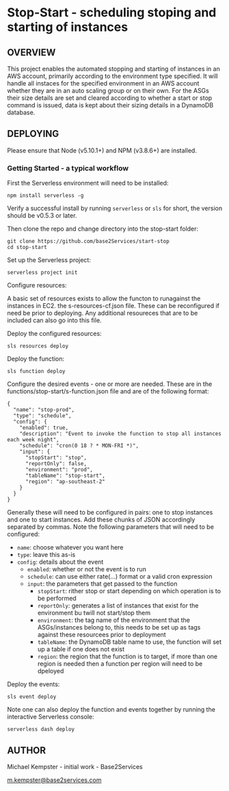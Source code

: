 Stop-Start - scheduling stoping and starting of instances
=========================================================

OVERVIEW
--------

This project enables the automated stopping and starting of instances in an AWS account, primarily according to the environment type specified. It will handle all instaces for the specified environment in an AWS account whether they are in an auto scaling group or on their own. For the ASGs their size details are set and cleared according to whether a start or stop command is issued, data is kept about their sizing details in a DynamoDB database.

DEPLOYING
---------

Please ensure that Node (v5.10.1+) and NPM (v3.8.6+) are installed.

### Getting Started - a typical workflow

First the Serverless environment will need to be installed:

`npm install serverless -g`

Verify a successful install by running `serverless` or `sls` for short, the version should be v0.5.3 or later.

Then clone the repo and change directory into the stop-start folder:

```
git clone https://github.com/base2Services/start-stop
cd stop-start
```

Set up the Serverless project:

`serverless project init`

Configure resources:

A basic set of resources exists to allow the functon to runagainst the instances in EC2. the s-resources-cf.json file. These can be reconfigured if need be prior to deploying. Any additional resoureces that are to be included can also go into this file.

Deploy the configured resources:

`sls resources deploy`

Deploy the function:

`sls function deploy`

Configure the desired events - one or more are needed. These are in the functions/stop-start/s-function.json file and are of the following format:

```
{
  "name": "stop-prod",
  "type": "schedule",
  "config": {
    "enabled": true,
    "description": "Event to invoke the function to stop all instances each week night",
    "schedule": "cron(0 18 ? * MON-FRI *)",
    "input": {
      "stopStart": "stop",
      "reportOnly": false,
      "environment": "prod",
      "tableName": "stop-start",
      "region": "ap-southeast-2"
    }
  }
}
```

Generally these will need to be configured in pairs: one to stop instances and one to start instances. Add these chunks of JSON accordingly separated by commas. Note the following parameters that will need to be configured:

* `name`: choose whatever you want here
* `type`: leave this as-is
* `config`: details about the event
  * `enabled`: whether or not the event is to run
  * `schedule`: can use either rate(...) format or a valid cron expression
  * `input`: the parameters that get passed to the function
    * `stopStart`: rither stop or start depending on which operation is to be performed
    * `reportOnly`: generates a list of instances that exist for the environment bu twill not start/stop them
    * `environment`: the tag name of the environment that the ASGs/instances belong to, this needs to be set up as tags against these resourcees prior to deployment
    * `tableName`: the DynamoDB table name to use, the function will set up a table if one does not exist
    * `region`: the region that the function is to target, if more than one region is needed then a function per region will need to be dpeloyed

Deploy the events:

`sls event deploy`

Note one can also deploy the function and events together by running the interactive Serverless console:

`serverless dash deploy`

AUTHOR
------

Michael Kempster - initial work - Base2Services

m.kempster@base2services.com
